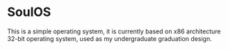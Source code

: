 # SoulOS
This is a simple operating system, it is currently based on x86 architecture 32-bit operating system, used as my undergraduate graduation design.
